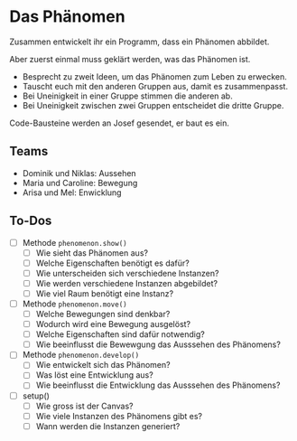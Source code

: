 # Das Phänomen

Zusammen entwickelt ihr ein Programm, dass ein Phänomen abbildet.

Aber zuerst einmal muss geklärt werden, was das Phänomen ist.

- Besprecht zu zweit Ideen, um das Phänomen zum Leben zu erwecken.
- Tauscht euch mit den anderen Gruppen aus, damit es zusammenpasst.
- Bei Uneinigkeit in einer Gruppe stimmen die anderen ab.
- Bei Uneinigkeit zwischen zwei Gruppen entscheidet die dritte Gruppe.

Code-Bausteine werden an Josef gesendet, er baut es ein.

## Teams
- Dominik und Niklas: Aussehen
- Maria und Caroline: Bewegung
- Arisa und Mel: Enwicklung

## To-Dos

- [ ] Methode `phenomenon.show()`
  - [ ] Wie sieht das Phänomen aus?
  - [ ] Welche Eigenschaften benötigt es dafür?
  - [ ] Wie unterscheiden sich verschiedene Instanzen?
  - [ ] Wie werden verschiedene Instanzen abgebildet?
  - [ ] Wie viel Raum benötigt eine Instanz?
- [ ] Methode `phenomenon.move()`
   - [ ] Welche Bewegungen sind denkbar?
   - [ ] Wodurch wird eine Bewegung ausgelöst?
   - [ ] Welche Eigenschaften sind dafür notwendig?
   - [ ] Wie beeinflusst die Bewewgung das Ausssehen des Phänomens?
- [ ] Methode `phenomenon.develop()`
  - [ ] Wie entwickelt sich das Phänomen?
  - [ ] Was löst eine Entwicklung aus?
  - [ ] Wie beeinflusst die Entwicklung das Ausssehen des Phänomens?
- [ ] setup()
  - [ ] Wie gross ist der Canvas?
  - [ ] Wie viele Instanzen des Phänomens gibt es?
  - [ ] Wann werden die Instanzen generiert?